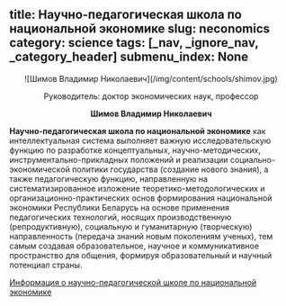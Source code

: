 title: Научно-педагогическая школа по национальной экономике
slug: neconomics
category: science
tags: [_nav, _ignore_nav, _category_header]
submenu_index: None
---

<center>
  ![Шимов Владимир Николаевич](/img/content/schools/shimov.jpg)
  
  Руководитель: доктор экономических наук, профессор
  
  __Шимов Владимир Николаевич__
</center>

__Научно-педагогическая школа по национальной экономике__ как интеллектуальная система выполняет важную исследовательскую функцию по разработке концептуальных, научно-методических, инструментально-прикладных положений и реализации социально-экономической политики государства (создание нового знания), а также педагогическую функцию, направленную на систематизированное изложение теоретико-методологических и организационно-практических основ формирования национальной экономики Республики Беларусь на основе применения педагогических технологий, носящих производственную (репродуктивную), социальную и гуманитарную (творческую) направленность (передача знаний новым поколениям ученых), тем самым создавая образовательное, научное и коммуникативное пространство для общения, формируя образовательный и научный потенциал страны.

[Информация о научно-педагогической школе по национальной экономике](/files/neconomics.pdf)
